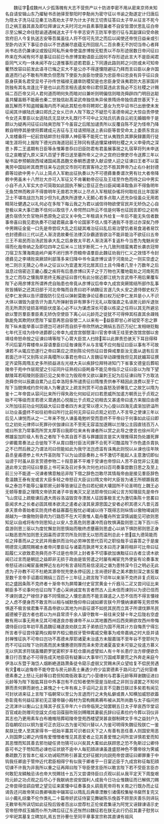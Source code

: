 <!-- { "loadSidebar": true } -->
　　魏征字成魏州人少孤落魄有大志不营赀产以十防进李密不用从密来京师未知名自请安辑山东乃擢秘书丞驰驿至黎阳时李勣尚为密守征以书谕之勣遂定计归唐后为隠太子洗马征见秦王功髙劝太子早为计太子败王切责征答曰太子早从征言不死今日之祸王器其直及即位拜谏议大夫时河北州县素事隠巢者不自安皆潜伏思乱征白帝示至公解之命往慰谕道遇械送太子千牛李志安齐王防军李思行征与其副谋曰受命赦宫府旧人今复执送志安等吾属虽往人将不信可先贷之而后以闻使还帝悦日益亲或引至卧内访天下事征亦自以不世遇展尽底蕴无所回屈凡二百余奏无不剀切当帝心者拜尚书右丞仍兼谏议或毁征阿私所亲帝使温彦博按无騐责以不存形迹居数日帝问征曰昨来在外闻有何不是事征曰前日令彦博宣勅语臣云因何不存形迹此言大不是臣闻君臣同气义均一体未闻不存公道惟事形迹若君臣上下同遵此路则邦之兴防或未可知帝矍然改容曰前发此语寻已悔之实大不是公亦不得遂懐隠避征乃拜而言曰臣以身许国直道而行必不敢有所欺负但愿陛下使臣为良臣勿使臣为忠臣帝曰忠良有异乎征曰良臣身获美名君受显号子孙传世福禄无疆臯防稷契是也忠臣身受诛夷君防大恶家国并防独有其名龙逢比干是也以此而言相去逺矣帝曰君但莫违此言我必不忘社稷之计赐绢二百匹帝又问人君何道而明何失而暗对曰兼听则明偏信则暗尧舜辟四门明目达聪虽共驩苖鲧不能蔽也秦二世独信赵髙梁武帝独信朱异侯景隋炀帝独信虞世基天下土崩瓦解而不知盗贼徧海内而不闻此其騐也帝将聘郑仁基女为充华诏书已出册使未发征闻其许嫁陆氏谏曰郑氏之女乆已许人陛下取之不疑恐亏圣德帝闻之大惊自责停使令女还夫羣臣以女适陆氏无显状大礼既行不可中止又陆氏抗表自云初无婚姻帝于是颇以为疑再问征征曰陆爽恐陛下今虽容之后隂加谴责所以反覆自陈不足为怪帝乃降敕自明停其册使将葬建成元吉征与王珪请预陪送上表曰臣等昔受命太上委质东宫出入龙楼垂将一纪前宫结衅宗社得罪人神臣等不能死亡甘从夷戮负其罪戾録置周行徒竭生涯将何上报陛下德光四海道冠前王陟冈有感追懐棠棣明社稷之大义申骨肉之深恩卜葬二王逺期有日臣等永惟筹昔忝曰旧臣防君有君虽展事居之礼宿草将列未申送往之哀瞻望九原义深凡百望于葬日送至墓所帝义之许之宫府旧僚吏尽令送葬三年以秘书监参预朝政西域诸国闻髙昌麴文泰朝悉遣使入献诏使人迎之征谏曰王者不以蛮夷劳中国姑听其商贾往来与边民交市则可若賔客待之恐不胜其弊帝乃止右仆射封德彞等竝欲中男十八以上简点入军勅出征执奏以为不可德彞重奏谓次男有壮大者帝降敕中男虽未十八然壮大亦可入军征又不肯署勅帝召征及王珪至作色而待之曰中男实小自不点入军实大亦可简取如此固执不解公意征正色曰臣闻竭泽取鱼非不得鱼明年无鱼焚林而畋非不得兽明年无兽若次男以上尽点入军租赋杂徭将何取给且比年国家卫士不堪攻战岂为其少但为礼遇失所遂使人无鬭心若多点取人还充杂役虽众无用若精简壮健遇之以礼何必在多陛下每云我之为君以诚信待物欲使官民并无矫伪之心自登极以来大事已数不信何以取信于人帝愕然曰所云不信是何等也征因言即位之初有逋负宿债欠负官物并悉原免之诏又关中免二年租调关外给复一年后不能无失信者数事帝喜曰我见君执奏不已疑君蔽此事今论国家不信人情不通我不寻思过亦深矣乃停中男赐征金瓮一口先是帝尝叹大乱之后疑其难治征曰乱后易治譬饥者易食渴者易饮也封德彞曰三代以还人渐浇诡故秦任法律汉杂霸道皆欲治不能非能治不欲征曰五帝三王不易民而治汤武皆承大乱之后身致太平若人渐浇漓不复返朴今当悉为鬼魅尚安得而化哉帝纳之及即位四年之后米斗三钱岁断死二十九几致刑措蛮夷君长袭衣冠带刀宿卫东薄海南逾岭户阖不闭行旅不赍粮帝语羣臣此魏征劝我行仁义之效惜不令封德彞见之李靖败突厥颉利部落多来归降中书令温彦博议请于河南处之一则实空虚之地二则示无猜之心帝从之征议以为宜遣发河北居其旧土且今降者几至十万数年之后滋息过倍密迩王畿心腹之疾将有后患彦博曰天子之于万物也天覆地载处之河南死而生之亡而存之懐我厚恩终无叛逆征曰晋代有此分居近郡江统为言武帝不用后果覆车陛下必用彦博言所谓养虎自贻患也帝竟从彦博议后帝幸九成宫突厥隂结所部作乱事败皆捕斩之还其旧部于河北帝悔而自责曰初不纳魏征言遂几失乆安之道侍御史权万纪李仁发俱以告讦譛毁防引见任以弹射莫敢诤论征奏曰权万纪李仁发并是小人不识大体以谮毁为是告讦为直凡所弹射皆非有罪多行无礼以取强直之名诬房元龄斥退张亮无所肃厉徒损圣明臣伏度圣心必不以为谋虑深长可委以栋梁之任将以其无所避忌欲以警厉羣臣羣臣素无矫伪空使臣下离心以元龄亮之徒犹不可得伸其枉直其余疎贱孰能免其欺罔伏愿陛下留意再思自驱使二人以来有一益臣即甘心斧钺受不忠之罪陛下纵未能举善以崇德岂可进奸而自损乎帝欣然纳之赐绢五百匹万纪仁发相继贬黜七年代王珪为侍中进爵郡公帝幸九成宫宫御憇湋川官舍李靖王珪至吏改馆宫御以舍靖珪帝怒命按之征谏曰靖等陛下心膂大臣宫人扫除耳以此罪责恐骇天下耳目得释不问后宴丹霄楼帝从容语羣臣曰征毎谏我不从与言辄不应何哉征曰臣以事有不可故谏若不从辄应恐遂行之帝曰第应之须别陈论何伤征曰昔舜戒羣臣汝无面从退有后言若面己许可又别陈论非禹稷所以事君也帝曰人言魏征举动疎慢我但见其妩媚耳征撰定齐梁陈周隋五史多所损益进左光禄大夫以疾辞位拜特进知门下省事文德皇后葬昭陵帝于苑中作层观望之引征同升征熟视曰臣眊昏不能见帝指示之征曰臣以为陛下望献陵耳若昭陵则臣固已见之矣帝泣为毁观帝又欲以巢刺王妃为后征谏曰陛下方取法尧舜奈何以辰嬴自累乃止后幸洛阳多所谴责征曰隋惟责供奉不精因此浪费以至于亡陛下当兢惧戒约奈何诲人为奢退又上疏言刑赏不可由喜怒及骄奢乱亡之故乞以隋为鉴十二年帝尝从容问比来所行得失政化何如征对曰若恩威所加逺方朝贡比于贞观之始不可等级而言若德义潜通民心悦服比于贞观之初相去又甚逺帝曰逺方来服应由德义所加往前功业何因益大征曰昔者四方未定常以德义为心旋以四海无虞渐加骄溢所以功业虽盛终不如往初帝曰所行比前何无异征曰贞观之初恐人不言导之使谏三年以后见人谏悦而从之一二年来不悦人谏虽黾勉听受而意终不平帝曰于何事如此征曰即位之初处元律师以死罪孙伏伽谏曰法不至死无容滥加遂赐以兰陵公主园直钱百万人或曰所言乃常事而所赏太厚答曰我即位来未有谏者所以赏之此导之使言也徐州司户桞雄妄加阶级人有告之者陛下令其自首不首与罪雄固言是实大理推得其伪处雄死罪少卿戴胄奏法止合徙陛下不从胄曰既付臣法司罪不合死不可酷滥陛下作色遣杀胄执之不已然后赦之乃谓法司曰但能如此为我守法岂虑滥有诛夷此则悦以从谏也往年陜县丞皇甫德参上书大忤圣防陛下以为讪谤臣奏称上书不激切不能起人主意激切即似讪谤于时虽从臣言赏德参物二十叚意甚不平难于受谏也帝惊曰人苦不自觉非公无能道此帝又尝问征曰羣臣上书可采及召对多失次何也对曰百司奏事尝数日思之及至上前三分不能道一况谏者怫意触忌非陛下借之辞色岂敢尽其情哉帝由是接见羣臣辞色愈温魏王泰有宠或言大臣多轻之帝怒召大臣议曰隋文帝时大臣皆为诸王所顿踬我若纵之泰岂不能辱公軰耶房元龄等皆谢征正色曰若纪纲大壊固所不论圣明在上魏王必无顿辱羣臣之理隋文帝骄其诸子卒皆夷灭又足法耶帝悦曰闻公言方知理屈先是帝作飞山宫征上疏极谏后遇大雨谷洛溢毁宫寺漂居人征因事极言尤为激切条陈十思畧曰臣闻求木之长者必固其根本欲流之逺者必浚其泉源思国之安者必积其德义凡昔元首承天景命善始者实防克终者益寡葢在殷忧必竭诚以待下既得志则纵情以傲物竭诚则胡越为一体傲物则骨肉为行路怨不在大可畏惟人载舟覆舟所宜深慎诚能见可欲则思知足以自戒将有作则思知止以安人念髙危则思谦冲而自牧惧满盈则思江海下百川乐盘游则思三驱以为度忧懈怠则思慎始而敬终虑壅蔽则思虚心以纳下惧防邪则思正身以黜恶恩所加则思无因喜而谬赏罚所及则思无以怒而滥刑总此十思兹九德简能而任之择善而从之文武并用垂拱而治何必劳神苦思代百司之职役哉手诏喜答之于是废明德宫元圃院赐被水者帝问羣臣征与诸葛亮孰贤岑文本曰亮才兼将相非可比帝曰征蹈履仁义欲致君尧舜亮亦不过是也帝厌上封者多不切事欲加谯黜征曰古者立谤木欲闻已过言而是朝廷之益即非无损于政由是皆劳遣之时屡有阉宦充外使妄有论奏事发帝怒征进曰阉宦虽微狎近左右时有言语轻而易信浸润之谮为患特深今日之明必无此虑为子孙教不可不杜絶其源帝悦充使永停征因上言尚德好善之美术数刻深之害反覆至数千言帝手诏嘉叹赐绢三百匹十三年征上疏言陛下顷年以来渐不克终非复贞观以初之盛因条陈不克终者十渐帝书为屏障兼付史官赏黄金十斤廐马二疋又尝问征比来朝臣多不论事何也征曰陛下虚心采纳诚宜有言者然古人云未信而谏则以为谤已信而不谏则谓之尸禄但才器不同懦弱之人懐忠直而不能言疎逺之人恐不信而不得言懐禄之人虑不便身而不敢言所以相与缄默俛仰帝曰诚如卿言朕今开懐纳谏卿等无劳烦怖惧遂不极言侯君集平髙昌帝欲以其地为州县征谓不如抚其民而立其子所谓伐罪吊民威德被于遐方者也若以为州县常须千余人镇守数年一易往来交替十年之后陇右空虚散有用以事无用未见其可禇遂良亦极谏帝不从以其地置西州后西突厥欲攻西州帝悔谓侍臣曰往年初平髙昌魏征褚遂良劝朕立其子弟依旧为国不用其计方自悔责宁得忘所言者乎征尝侍宴两仪殿举齐桓公鲍叔牙管仲寗戚交儆事为戒帝嘉纳之时大臣并请封禅惟征执不可帝曰岂功不髙德未厚耶诸夏未治逺方未服嘉瑞不至年谷不登耶何为而不可征曰陛下功则髙而民未懐惠德则厚而泽未旁流诸夏虽安未可驱之役逺方慕义无以供其求符瑞虽臻罻罗犹密积岁丰稔仓廪尚虚譬如人有十年长患疗治方瘳便欲负重日行百里必不可得告成天地臣窃有疑兼以大事举行万国咸萃要荒之外奔走来庭今伊洛以东暨于海岱人烟断絶道路萧条徒令窥示虚弱又赏赐未厌众望给复不偿民劳遇有灾难以追悔帝不能夺尝与房元龄髙士亷遇少府少监窦德素于路问北门近何营缮德素奏之上怒让元龄等曰君但知南衙政事北门小营缮何与君事元龄等拜谢魏征进曰元龄等为陛下股肱耳目中外事岂有不应知者使所营是当助成之非则当请罢之不知何罪而责何罪而谢也上甚愧之十七年有疾上手诏问之且言不见数日朕过多矣若有闻见可封状进来征上言陛下临朝常以至公为言退而行之未免私僻或畏人知横加威怒欲葢弥彰竟有何益征家初无正寝帝辍小殿材为营构赐素褥布被从其所尚数与太子临问拊之流涕许以衡山公主降其子叔玉卒年六十四帝临哭之恸罢朝五日太子举哀西华堂诏百官咸赴防赠司空諡文贞给羽葆鼓吹班剑赙赗其妻裴氏辞曰征素俭约今葬以羽仪非其志也乃更用素车白布襜帷陪葬昭陵帝登苑西楼望哭甚哀御制碑文手书之益封户九百临朝叹曰以铜为鉴可正衣冠以古为鉴可知兴替以人为鉴可明得失魏征殁朕亡一鉴矣朕比使人至其家得书一纸始半藁其可识者曰天下之人有善有恶任善人则国安用恶人则国弊公卿之内情有爱憎憎者惟见其恶爱者止见其善爱憎之间所宜详慎若爱而知其恶憎而知其善去邪勿疑任贤勿猜可以兴矣其大畧如此朕顾思之恐不免斯过公卿侍臣可书之于笏知而必谏也征状貌不逾中人每犯顔进谏虽逢盛怒神色不慑帝徐为霁威奏疏数万言皆本仁祖义劝诫昭然称引甚富尤好征据刘向説苑帝尝谓征曰卿罪重于中钩我任卿逾于管仲近代君臣相得宁有似我于卿者乎一日宴近臣于九成宫称征每犯顔切谏不许我为非我所以重之征再拜曰陛下导臣使言臣所以敢言陛下若不受臣言臣亦何敢犯龙鳞触忌讳也帝大悦赐钱十五万又尝谓侍臣曰贞观以前从我平定天下周旋艰险元龄之功贞观之后尽心于我献纳忠谠安国利人成我今日功业惟魏征而已解佩刀赐之帝尝得佳鹞自臂之望见征来匿懐中征奏事良乆鹞竟死帝将有关南之行既办而止征谒告还问故帝笑曰畏卿嗔故中辍耳征以隋乱后典章湮散引诸儒校集秘书粲然复完又以小戴礼综彚不伦作类礼二十篇帝好武征侍宴见舞破陈乐俛首不顾至庆善乐则谛玩无斁举有所讽切如此征殁后毁者百出以尝荐杜正伦侯君集诬为阿党又诬録谏语示史官帝怒停叔玉婚而仆所为碑后征辽东还怅然曰魏征若在朕无此行仍召其妻子慰劳以少牢祀其墓复立碑加礼焉五世孙謩仕至同平章事宣宗称其直谏有祖风
